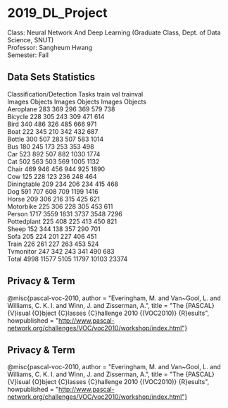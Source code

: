 # 2019_DL_Project

Class: Neural Network And Deep Learning (Graduate Class, Dept. of Data Science, SNUT) \
Professor: Sangheum Hwang \
Semester: Fall 


## Data Sets Statistics 
Classification/Detection Tasks
                  train	           val	         trainval <br>
              Images	Objects	Images	Objects	Images	Objects <br>
Aeroplane	     283	    369	   296	   369	   579	    738 <br>
Bicycle	       228	    305	   243	   309	   471	    614 <br>
Bird	         340	    486	   326	   485	   666	    971	<br>
Boat	         222	    345	   210	   342	   432	    687	<br>
Bottle	       300	    507	   283	   507	   583	   1014	<br>
Bus	           180	    245	   173	   253	   353	    498	<br>
Car	           523	    892	   507	   882	  1030	   1774	<br>
Cat	           502	    563	   503	   569	  1005	   1132	<br>
Chair	         469	    946	   456	   944	   925	   1890	<br>
Cow	           125	    228	   123	   236	   248	    464	<br>
Diningtable    209	    234	   206	   234	   415	    468	<br>
Dog	           591	    707	   608	   709	  1199	   1416	<br>
Horse	         209	    306	   216	   315	   425	    621	<br>
Motorbike	     225	    306	   228	   305	   453	    611	<br>
Person	      1717	   3559	  1831	  3737	  3548	   7296	<br>
Pottedplant	   225	    408	   225	   413	   450	    821	<br>
Sheep	         152	    344	   138	   357	   290	    701	<br>
Sofa	         205	    224	   201	   227	   406	    451	<br>
Train	         226	    261	   227	   263	   453	    524	<br>
Tvmonitor	     247	    342	   243	   341	   490	    683	<br>
Total       	4998	  11577	  5105	 11797	 10103	  23374	<br>


## Privacy & Term 
@misc{pascal-voc-2010,
	author = "Everingham, M. and Van~Gool, L. and Williams, C. K. I. and Winn, J. and Zisserman, A.",
	title = "The {PASCAL} {V}isual {O}bject {C}lasses {C}hallenge 2010 {(VOC2010)} {R}esults",
	howpublished = "http://www.pascal-network.org/challenges/VOC/voc2010/workshop/index.html"}


## Privacy & Term 
@misc{pascal-voc-2010,
	author = "Everingham, M. and Van~Gool, L. and Williams, C. K. I. and Winn, J. and Zisserman, A.",
	title = "The {PASCAL} {V}isual {O}bject {C}lasses {C}hallenge 2010 {(VOC2010)} {R}esults",
	howpublished = "http://www.pascal-network.org/challenges/VOC/voc2010/workshop/index.html"}
